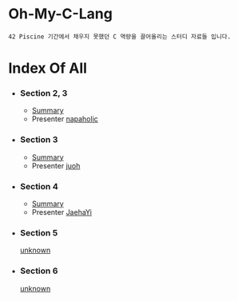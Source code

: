 # Oh-My-C-Lang
	42 Piscine 기간에서 채우지 못했던 C 역량을 끌어올리는 스터디 자료들 입니다.
# Index Of All

- ### Section 2, 3
	- [Summary](https://err0rcode7.github.io/42starter/2020/11/13/oh_my_c_lang_1.html)
	- Presenter [napaholic](https://github.com/napaholic)
- ### Section 3
	- [Summary](https://err0rcode7.github.io/42starter/2020/11/16/oh_my_c_lang_2.html)
	- Presenter [juoh](https://github.com/juoh0)
- ### Section 4
	- [Summary](https://err0rcode7.github.io/42starter/2020/11/19/oh_my_c_lang_3.html)
	- Presenter [JaehaYi](https://github.com/idjaeha)
- ### Section 5
	[unknown]()
- ### Section 6
	[unknown]()
